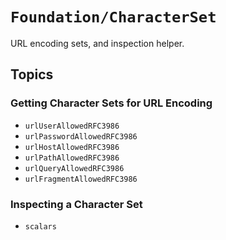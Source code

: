 # ``Foundation/CharacterSet``

URL encoding sets, and inspection helper.

## Topics

### Getting Character Sets for URL Encoding

- ``urlUserAllowedRFC3986``
- ``urlPasswordAllowedRFC3986``
- ``urlHostAllowedRFC3986``
- ``urlPathAllowedRFC3986``
- ``urlQueryAllowedRFC3986``
- ``urlFragmentAllowedRFC3986``

### Inspecting a Character Set

- ``scalars``
